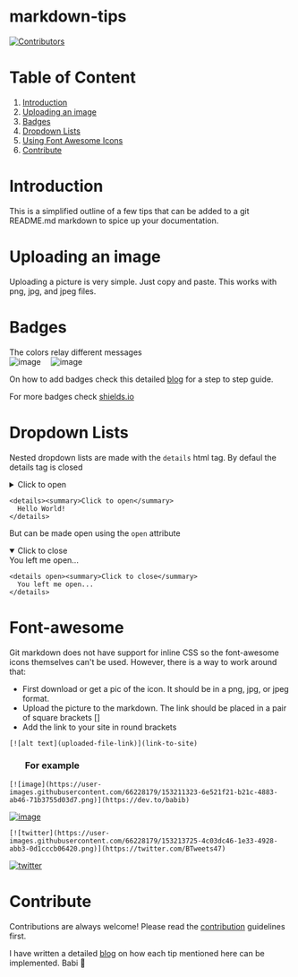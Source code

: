 # markdown-tips
[![Contributors](https://img.shields.io/badge/contributors-1-brightgreen.svg)](https://github.com/Babi-B/markdown-tips)

# Table of Content
<ol>
  <li><a href='intro'>Introduction</a></li>
  <li><a href='#upload'>Uploading an image</a></li>
  <li><a href='#badges'>Badges</a></li>
  <li><a href='#nested-list'>Dropdown Lists</a></li>
  <li><a href='#font-awesome'>Using Font Awesome Icons</a></li>
  <li><a href='#contribute'>Contribute</a></li>
</ol>

# <span id='intro'>Introduction</span>

This is a simplified outline of a few tips that can be added to a git README.md markdown to spice up your documentation. 
# <span id='upload'>Uploading an image</span>

Uploading a picture is very simple. Just copy and paste. This works with png, jpg, and jpeg files.

# <span id='badges'>Badges</span>
The colors relay different messages<br>
![image](https://user-images.githubusercontent.com/66228179/153201992-db6b7802-a915-483f-a8d9-ca9f545c68c6.png) &emsp;![image](https://user-images.githubusercontent.com/66228179/153202236-c81a1ee0-2054-431b-9be8-3708fbcc1408.png)

On how to add badges check this detailed <a href=''>blog</a> for a step to step guide.

For more badges check <a href='https://shields.io/'>shields.io</a>

# <span id='nested-list'>Dropdown Lists</span>

Nested dropdown lists are made with the `details` html tag. By defaul the details tag is closed
<details><summary>Click to open</summary>
  Hello World!
</details>

```
<details><summary>Click to open</summary>
  Hello World!
</details>
```

But can be made open using the <code>open</code> attribute
 
<details open><summary>Click to close</summary>
  You left me open...
</details>

```
<details open><summary>Click to close</summary>
  You left me open...
</details>
```

# <span id='font-awesome'>Font-awesome</span>

Git markdown does not have support for inline CSS so the font-awesome icons themselves can't be used. However, there is a way to work around that:

<ul>
<li>First download or get a pic of the icon. It should be in a png, jpg, or jpeg format.</li>
<li>Upload the picture to the markdown. The link should be placed in a pair of square brackets []</li>
<li>Add the link to your site in round brackets</li>
</ul>

```
[![alt text](uploaded-file-link)](link-to-site)
```

### <ul>For example</ul>

```
[![image](https://user-images.githubusercontent.com/66228179/153211323-6e521f21-b21c-4883-ab46-71b3755d03d7.png)](https://dev.to/babib)

```


[![image](https://user-images.githubusercontent.com/66228179/153211323-6e521f21-b21c-4883-ab46-71b3755d03d7.png)](https://dev.to/babib)

```
[![twitter](https://user-images.githubusercontent.com/66228179/153213725-4c03dc46-1e33-4928-abb3-0d1cccb06420.png)](https://twitter.com/BTweets47)
```


[![twitter](https://user-images.githubusercontent.com/66228179/153213725-4c03dc46-1e33-4928-abb3-0d1cccb06420.png)](https://twitter.com/BTweets47)

# <span id='contribute'>Contribute</span>

Contributions are always welcome! Please read the <a href=''>contribution</a> guidelines first.



I have written a detailed <a href='https://dev.to/babib/tips-and-tricks-to-add-to-your-github-readmemd-191i'>blog</a> on how each tip mentioned here can be implemented.
                                                       Babi 💞 
      



